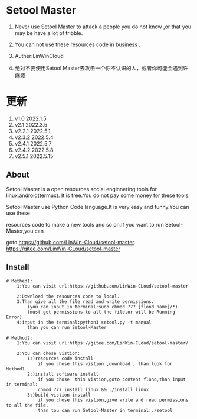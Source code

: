 # Setool Master

1. Never use Setool Master to attack a people you do not know ,or that you may be have a lot of tribble. 
2. You can not use these resources code in business .
3. Auther:LinWinCloud

1. 绝对不要使用Setool Master去攻击一个你不认识的人，或者你可能会遇到许麻烦

# 更新
 1. v1.0 2022.1.5
 2. v2.1 2022.3.5
 3. v2.2.1 2022.5.1
 4. v2.3.2 2022.5.4
 5. v2.4.1 2022.5.7
 6. v2.4.2 2022.5.8
 7. v2.5.1 2022.5.15

## About

  Setool Master is a open resources social enginnering tools for linux.android(termux).
It is free.You do not pay some money for these tools.

  Setool Master use Python Code language.It is very easy and funny.You can use these 
  
resources code to make a new tools and so on.If you want to run Setool-Master,you can 

goto https://github.com/LinWin-Cloud/setool-master. https://gitee.com/LinWin-CLoud/setool-master

## Install

    # Methed1:
        1:You can visit url:https://github.com/LinWin-CLoud/setool-master
        
        2:Download the resources code to local.
        3:Than give all the file read and write permissions.
            (you can input in terminal:sudo chmod 777 [flond name]/*)
            (must get permissions to all the file,or will be Running Error)
        4:input in the terminal:python3 setool.py -t manual
            than you can run Setool-Master
            
    # Method2:
        1:You can visit url:https://gitee.com/LinWin-CLoud/setool-master/
        
        2:You can chose vistion:
            1:)resources code install
                if you chose this vistion ,download , than look for Method1
            2:)install software install
                if you chose  this vistion,goto content flond,than input in terminal:
                chmod 777 install_linux && ./install_linux
            3:)build vistion install
                if you chose this vistion,give write and read permissions to all the file,
                than tou can run Setool-Master in terminal:./setool
